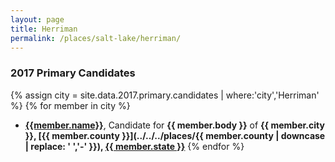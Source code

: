 ```yaml
---
layout: page
title: Herriman
permalink: /places/salt-lake/herriman/
---
```


### 2017 Primary Candidates
{% assign city = site.data.2017.primary.candidates | where:'city','Herriman' %}
{% for member in city  %}
- <strong>[{{member.name}}](../../../people/{{member.id}})</strong>, Candidate for <strong>{{ member.body }}</strong> of <strong>{{ member.city }}, [{{ member.county }}](../../../places/{{ member.county | downcase | replace: ' ','-' }}), [{{ member.state }}](../../../places)</strong>
{% endfor %}
